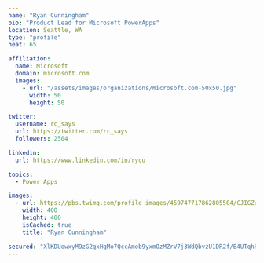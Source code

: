 ```yaml
---
name: "Ryan Cunningham"
bio: "Product Lead for Microsoft PowerApps"
location: Seattle, WA
type: "profile"
heat: 65

affiliation:
  name: Microsoft
  domain: microsoft.com
  images:
    - url: "/assets/images/organizations/microsoft.com-50x50.jpg"
      width: 50
      height: 50

twitter:
  username: rc_says
  url: https://twitter.com/rc_says
  followers: 2504

linkedin:
  url: https://www.linkedin.com/in/rycu

topics:
  - Power Apps

images:
  - url: https://pbs.twimg.com/profile_images/459747717862805504/CJIGZejd_400x400.png
    width: 400
    height: 400
    isCached: true
    title: "Ryan Cunningham"

secured: "XlKDUowxyM9zG2gxHgMo7QccAmob9yxmOzMZrV7j3WdQbvzU1DR2f/B4UTqhRWf1zwRCm6ysHN2yA9y+Tk65jvofnnibQ1dZ/F2rcDPWuJpvkgY/0g6YeqIKMlWwoR8bhMdjje7iHHkHiEKV0/DL02qr7yHFO3fkb1XB81e8F6bkGzPuK3WoXDkHvAgywyF/tgs7uJSiHbdiXpm+6TuHJxoLPkkUWETDrRS7s1oC7bHCUSepbBl1Ox7GS9n7JbsdVCwKiIh63mcJocQoZVhpPNX0vXznpEEWpEiR0wMO0jDclHqiMDXL27jhO8YNuIdL837U10Bmta2bmluBHwTcgHKsS7Q1tPA81BrBd6LWDPBPipKzUUbOMpyhjJpRw17w3heYZW6VErTZ/6XZzrofoTNArbeNcir5sZZbzyB4XyM=;7bffFFLw8qix1yPJ2lI/Pw=="
---
```


